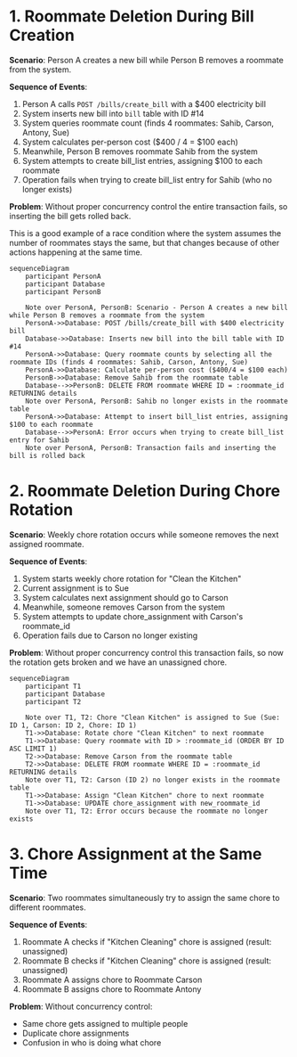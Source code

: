 # 1. Roommate Deletion During Bill Creation

**Scenario**: Person A creates a new bill while Person B removes a roommate from the system.

**Sequence of Events**:
1. Person A calls `POST /bills/create_bill` with a $400 electricity bill
2. System inserts new bill into `bill` table with ID #14
3. System queries roommate count (finds 4 roommates: Sahib, Carson, Antony, Sue)
4. System calculates per-person cost ($400 / 4 = $100 each)
5. Meanwhile, Person B removes roommate Sahib from the system
6. System attempts to create bill_list entries, assigning $100 to each roommate
7. Operation fails when trying to create bill_list entry for Sahib (who no longer exists)

**Problem**: Without proper concurrency control the entire transaction fails, so inserting the bill gets rolled back.

This is a good example of a race condition where the system assumes the number of roommates stays the same, but that changes because of other actions happening at the same time.

``` mermaid
sequenceDiagram
    participant PersonA
    participant Database
    participant PersonB

    Note over PersonA, PersonB: Scenario - Person A creates a new bill while Person B removes a roommate from the system
    PersonA->>Database: POST /bills/create_bill with $400 electricity bill
    Database->>Database: Inserts new bill into the bill table with ID #14
    PersonA->>Database: Query roommate counts by selecting all the roommate IDs (finds 4 roommates: Sahib, Carson, Antony, Sue)
    PersonA->>Database: Calculate per-person cost ($400/4 = $100 each)
    PersonB->>Database: Remove Sahib from the roommate table
    Database-->>PersonB: DELETE FROM roommate WHERE ID = :roommate_id RETURNING details
    Note over PersonA, PersonB: Sahib no longer exists in the roommate table
    PersonA->>Database: Attempt to insert bill_list entries, assigning $100 to each roommate
    Database-->>PersonA: Error occurs when trying to create bill_list entry for Sahib
    Note over PersonA, PersonB: Transaction fails and inserting the bill is rolled back
```

# 2. Roommate Deletion During Chore Rotation

**Scenario**: Weekly chore rotation occurs while someone removes the next assigned roommate.

**Sequence of Events**:
1. System starts weekly chore rotation for "Clean the Kitchen"
2. Current assignment is to Sue 
3. System calculates next assignment should go to Carson 
4. Meanwhile, someone removes Carson from the system
5. System attempts to update chore_assignment with Carson's roommate_id
6. Operation fails due to Carson no longer existing

**Problem**: Without proper concurrency control this transaction fails, so now the rotation gets broken and we have an unassigned chore.

``` mermaid
sequenceDiagram
    participant T1
    participant Database
    participant T2

    Note over T1, T2: Chore "Clean Kitchen" is assigned to Sue (Sue: ID 1, Carson: ID 2, Chore: ID 1)
    T1->>Database: Rotate chore "Clean Kitchen" to next roommate
    T1->>Database: Query roommate with ID > :roommate_id (ORDER BY ID ASC LIMIT 1)
    T2->>Database: Remove Carson from the roommate table
    T2->>Database: DELETE FROM roommate WHERE ID = :roommate_id RETURNING details
    Note over T1, T2: Carson (ID 2) no longer exists in the roommate table
    T1->>Database: Assign "Clean Kitchen" chore to next roommate
    T1->>Database: UPDATE chore_assignment with new_roommate_id
    Note over T1, T2: Error occurs because the roommate no longer exists
```

# 3. Chore Assignment at the Same Time

**Scenario**: Two roommates simultaneously try to assign the same chore to different roommates.

**Sequence of Events**:
1. Roommate A checks if "Kitchen Cleaning" chore is assigned (result: unassigned)
2. Roommate B checks if "Kitchen Cleaning" chore is assigned (result: unassigned)
3. Roommate A assigns chore to Roommate Carson
4. Roommate B assigns chore to Roommate Antony

**Problem**: Without concurrency control:
- Same chore gets assigned to multiple people
- Duplicate chore assignments
- Confusion in who is doing what chore